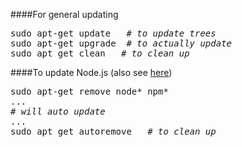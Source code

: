 ####For general updating
<pre>
sudo apt-get update   # <em>to update trees</em>
sudo apt-get upgrade  # <em>to actually update</em>
sudo apt_get clean   #<em> to clean up</em>
</pre>

####To update Node.js (also see [here](https://www.raspberrypi.org/forums/viewtopic.php?f=34&t=140747))
<pre>
sudo apt-get remove node* npm*
...
# <em>will auto update</em>
...
sudo apt_get autoremove   # <em>to clean up</em>
</pre>
